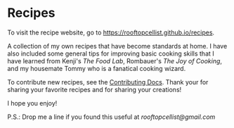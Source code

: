 # Recipes

To visit the recipe website, go to https://rooftopcellist.github.io/recipes.

A collection of my own recipes that have become standards at home.  I have also included some general tips for improving basic cooking skills that I have learned from Kenji's _The Food Lab_, Rombauer's _The Joy of Cooking_, and my housemate Tommy who is a fanatical cooking wizard.  

To contribute new recipes, see the [Contributing Docs](./contributing.md).  Thank your for sharing your favorite recipes and for sharing your creations!

I hope you enjoy!

P.S.: Drop me a line if you found this useful at _rooftopcellist@gmail.com_  
